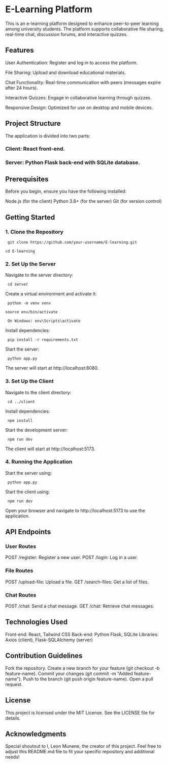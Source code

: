 # E-Learning Platform
This is an e-learning platform designed to enhance peer-to-peer learning among university students. The platform supports collaborative file sharing, real-time chat, discussion forums, and interactive quizzes.

## Features
User Authentication: Register and log in to access the platform.

File Sharing: Upload and download educational materials.

Chat Functionality: Real-time communication with peers (messages expire after 24 hours).

Interactive Quizzes: Engage in collaborative learning through quizzes.

Responsive Design: Optimized for use on desktop and mobile devices.

## Project Structure
The application is divided into two parts:
### Client: React front-end.
### Server: Python Flask back-end with SQLite database.

## Prerequisites
Before you begin, ensure you have the following installed:

Node.js (for the client)
Python 3.8+ (for the server)
Git (for version control)

## Getting Started
### 1. Clone the Repository
`
git clone https://github.com/your-username/E-learning.git`

`cd E-learning`
### 2. Set Up the Server
Navigate to the server directory:

`
cd server`

Create a virtual environment and activate it:

`
python -m venv venv`

`source env/bin/activate `

` On Windows: env\Scripts\activate`

Install dependencies:

`
pip install -r requirements.txt`

Start the server:

`
python app.py`

The server will start at http://localhost:8080.
### 3. Set Up the Client
Navigate to the client directory:

`
cd ../client`

Install dependencies:

`
npm install`

Start the development server:

`
npm run dev`

The client will start at http://localhost:5173.
### 4. Running the Application
Start the server using:

`
python app.py`

Start the client using:

`
npm run dev`

Open your browser and navigate to http://localhost:5173 to use the application.

## API Endpoints
### User Routes
POST /register: Register a new user.
POST /login: Log in a user.
### File Routes
POST /upload-file: Upload a file.
GET /search-files: Get a list of files.
### Chat Routes
POST /chat: Send a chat message.
GET /chat: Retrieve chat messages.

## Technologies Used
Front-end: React, Tailwind CSS
Back-end: Python Flask, SQLite
Libraries: Axios (client), Flask-SQLAlchemy (server)

## Contribution Guidelines
Fork the repository.
Create a new branch for your feature (git checkout -b feature-name).
Commit your changes (git commit -m "Added feature-name").
Push to the branch (git push origin feature-name).
Open a pull request.

## License
This project is licensed under the MIT License. See the LICENSE file for details.

## Acknowledgments
Special shoutout to I, Leon Munene, the creator of this project.
Feel free to adjust this README.md file to fit your specific repository and additional needs!
